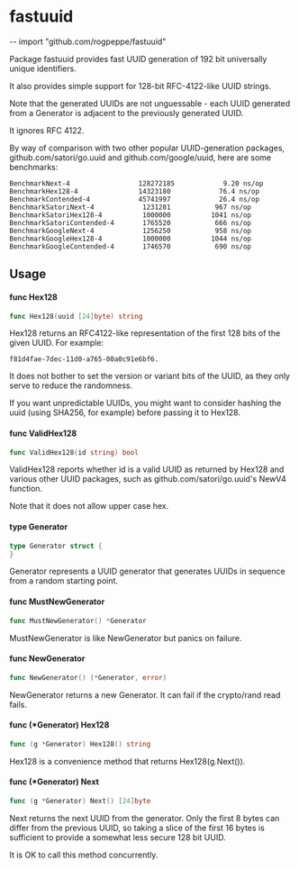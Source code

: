 # fastuuid
--
    import "github.com/rogpeppe/fastuuid"

Package fastuuid provides fast UUID generation of 192 bit universally unique
identifiers.

It also provides simple support for 128-bit RFC-4122-like UUID strings.

Note that the generated UUIDs are not unguessable - each UUID generated from a
Generator is adjacent to the previously generated UUID.

It ignores RFC 4122.

By way of comparison with two other popular UUID-generation packages,
github.com/satori/go.uuid and github.com/google/uuid, here are some benchmarks:

    BenchmarkNext-4              	128272185	         9.20 ns/op
    BenchmarkHex128-4            	14323180	        76.4 ns/op
    BenchmarkContended-4         	45741997	        26.4 ns/op
    BenchmarkSatoriNext-4        	 1231281	       967 ns/op
    BenchmarkSatoriHex128-4      	 1000000	      1041 ns/op
    BenchmarkSatoriContended-4   	 1765520	       666 ns/op
    BenchmarkGoogleNext-4        	 1256250	       958 ns/op
    BenchmarkGoogleHex128-4      	 1000000	      1044 ns/op
    BenchmarkGoogleContended-4   	 1746570	       690 ns/op

## Usage

#### func  Hex128

```go
func Hex128(uuid [24]byte) string
```
Hex128 returns an RFC4122-like representation of the first 128 bits of the given
UUID. For example:

    f81d4fae-7dec-11d0-a765-00a0c91e6bf6.

It does not bother to set the version or variant bits of the UUID, as they only
serve to reduce the randomness.

If you want unpredictable UUIDs, you might want to consider hashing the uuid
(using SHA256, for example) before passing it to Hex128.

#### func  ValidHex128

```go
func ValidHex128(id string) bool
```
ValidHex128 reports whether id is a valid UUID as returned by Hex128 and various
other UUID packages, such as github.com/satori/go.uuid's NewV4 function.

Note that it does not allow upper case hex.

#### type Generator

```go
type Generator struct {
}
```

Generator represents a UUID generator that generates UUIDs in sequence from a
random starting point.

#### func  MustNewGenerator

```go
func MustNewGenerator() *Generator
```
MustNewGenerator is like NewGenerator but panics on failure.

#### func  NewGenerator

```go
func NewGenerator() (*Generator, error)
```
NewGenerator returns a new Generator. It can fail if the crypto/rand read fails.

#### func (*Generator) Hex128

```go
func (g *Generator) Hex128() string
```
Hex128 is a convenience method that returns Hex128(g.Next()).

#### func (*Generator) Next

```go
func (g *Generator) Next() [24]byte
```
Next returns the next UUID from the generator. Only the first 8 bytes can differ
from the previous UUID, so taking a slice of the first 16 bytes is sufficient to
provide a somewhat less secure 128 bit UUID.

It is OK to call this method concurrently.
